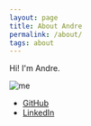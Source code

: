 ```yaml
---
layout: page
title: About Andre
permalink: /about/
tags: about
---
```


Hi! I'm Andre.

![me](https://avatars1.githubusercontent.com/u/6732897?v=3&s=400)

* [GitHub](https://github.com/andrewelizondo)
* [LinkedIn](https://https://www.linkedin.com/in/andre-elizondo-94a66a52)
